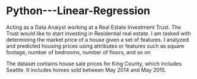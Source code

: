# Python---Linear-Regression

Acting as a Data Analyst working at a Real Estate Investment Trust. The Trust would like to start investing in Residential real estate. I am tasked with determining the market price of a house given a set of features. I analyzed and predicted housing prices using attributes or features such as square footage, number of bedrooms, number of floors, and so on

The dataset contains house sale prices for King County, which includes Seattle. It includes homes sold between May 2014 and May 2015.
